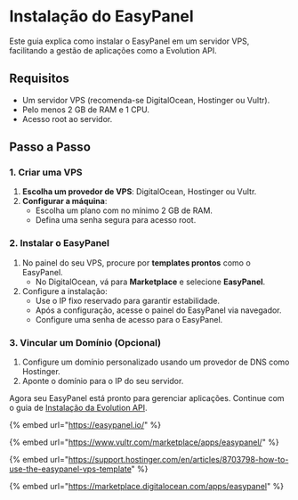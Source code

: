 # Instalação do EasyPanel

Este guia explica como instalar o EasyPanel em um servidor VPS, facilitando a gestão de aplicações como a Evolution API.

## Requisitos

* Um servidor VPS (recomenda-se DigitalOcean, Hostinger ou Vultr).
* Pelo menos 2 GB de RAM e 1 CPU.
* Acesso root ao servidor.

## Passo a Passo

### 1. Criar uma VPS

1. **Escolha um provedor de VPS**: DigitalOcean, Hostinger ou Vultr.
2. **Configurar a máquina**:
   * Escolha um plano com no mínimo 2 GB de RAM.
   * Defina uma senha segura para acesso root.

### 2. Instalar o EasyPanel

1. No painel do seu VPS, procure por **templates prontos** como o EasyPanel.
   * No DigitalOcean, vá para **Marketplace** e selecione **EasyPanel**.
2. Configure a instalação:
   * Use o IP fixo reservado para garantir estabilidade.
   * Após a configuração, acesse o painel do EasyPanel via navegador.
   * Configure uma senha de acesso para o EasyPanel.

### 3. Vincular um Domínio (Opcional)

1. Configure um domínio personalizado usando um provedor de DNS como Hostinger.
2. Aponte o domínio para o IP do seu servidor.

Agora seu EasyPanel está pronto para gerenciar aplicações. Continue com o guia de [Instalação da Evolution API](tutorial-evolution-api.md).

{% embed url="https://easypanel.io/" %}

{% embed url="https://www.vultr.com/marketplace/apps/easypanel/" %}

{% embed url="https://support.hostinger.com/en/articles/8703798-how-to-use-the-easypanel-vps-template" %}

{% embed url="https://marketplace.digitalocean.com/apps/easypanel" %}
